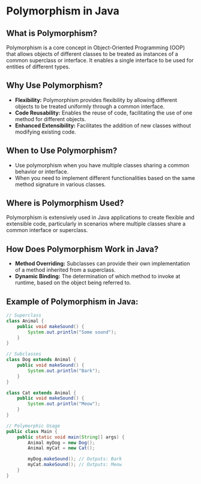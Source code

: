 # Polymorphism in Java

## What is Polymorphism?
Polymorphism is a core concept in Object-Oriented Programming (OOP) that allows objects of different classes to be treated as instances of a common superclass or interface. It enables a single interface to be used for entities of different types.

## Why Use Polymorphism?
- **Flexibility:** Polymorphism provides flexibility by allowing different objects to be treated uniformly through a common interface.
- **Code Reusability:** Enables the reuse of code, facilitating the use of one method for different objects.
- **Enhanced Extensibility:** Facilitates the addition of new classes without modifying existing code.

## When to Use Polymorphism?
- Use polymorphism when you have multiple classes sharing a common behavior or interface.
- When you need to implement different functionalities based on the same method signature in various classes.

## Where is Polymorphism Used?
Polymorphism is extensively used in Java applications to create flexible and extensible code, particularly in scenarios where multiple classes share a common interface or superclass.

## How Does Polymorphism Work in Java?
- **Method Overriding:** Subclasses can provide their own implementation of a method inherited from a superclass.
- **Dynamic Binding:** The determination of which method to invoke at runtime, based on the object being referred to.

## Example of Polymorphism in Java:
```java
// Superclass
class Animal {
    public void makeSound() {
        System.out.println("Some sound");
    }
}

// Subclasses
class Dog extends Animal {
    public void makeSound() {
        System.out.println("Bark");
    }
}

class Cat extends Animal {
    public void makeSound() {
        System.out.println("Meow");
    }
}

// Polymorphic Usage
public class Main {
    public static void main(String[] args) {
        Animal myDog = new Dog();
        Animal myCat = new Cat();

        myDog.makeSound(); // Outputs: Bark
        myCat.makeSound(); // Outputs: Meow
    }
}
```
